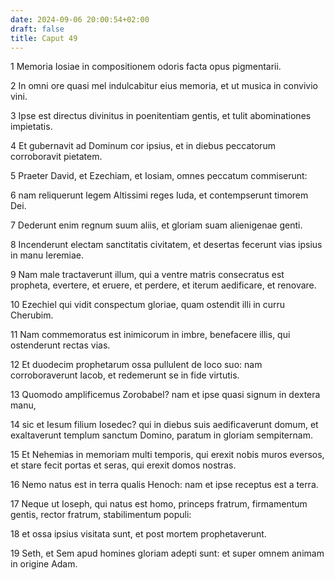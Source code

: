 ```yaml
---
date: 2024-09-06 20:00:54+02:00
draft: false
title: Caput 49
---
```





1 Memoria Iosiae in compositionem odoris facta opus pigmentarii.

2 In omni ore quasi mel indulcabitur eius memoria, et ut musica in convivio vini.

3 Ipse est directus divinitus in poenitentiam gentis, et tulit abominationes impietatis.

4 Et gubernavit ad Dominum cor ipsius, et in diebus peccatorum corroboravit pietatem.

5 Praeter David, et Ezechiam, et Iosiam, omnes peccatum commiserunt:

6 nam reliquerunt legem Altissimi reges Iuda, et contempserunt timorem Dei.

7 Dederunt enim regnum suum aliis, et gloriam suam alienigenae genti.

8 Incenderunt electam sanctitatis civitatem, et desertas fecerunt vias ipsius in manu Ieremiae.

9 Nam male tractaverunt illum, qui a ventre matris consecratus est propheta, evertere, et eruere, et perdere, et iterum aedificare, et renovare.

10 Ezechiel qui vidit conspectum gloriae, quam ostendit illi in curru Cherubim.

11 Nam commemoratus est inimicorum in imbre, benefacere illis, qui ostenderunt rectas vias.

12 Et duodecim prophetarum ossa pullulent de loco suo: nam corroboraverunt Iacob, et redemerunt se in fide virtutis.

13 Quomodo amplificemus Zorobabel? nam et ipse quasi signum in dextera manu,

14 sic et Iesum filium Iosedec? qui in diebus suis aedificaverunt domum, et exaltaverunt templum sanctum Domino, paratum in gloriam sempiternam.

15 Et Nehemias in memoriam multi temporis, qui erexit nobis muros eversos, et stare fecit portas et seras, qui erexit domos nostras.

16 Nemo natus est in terra qualis Henoch: nam et ipse receptus est a terra.

17 Neque ut Ioseph, qui natus est homo, princeps fratrum, firmamentum gentis, rector fratrum, stabilimentum populi:

18 et ossa ipsius visitata sunt, et post mortem prophetaverunt.

19 Seth, et Sem apud homines gloriam adepti sunt: et super omnem animam in origine Adam.

